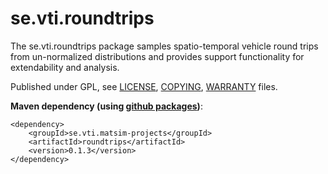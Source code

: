 # se.vti.roundtrips

The se.vti.roundtrips package samples spatio-temporal vehicle round trips from un-normalized distributions and provides support functionality for extendability and analysis. 

Published under GPL, see [LICENSE](LICENSE), [COPYING](COPYING), [WARRANTY](WARRANTY) files.

**Maven dependency (using [github packages](https://docs.github.com/en/packages))**:

	<dependency>
		<groupId>se.vti.matsim-projects</groupId>
		<artifactId>roundtrips</artifactId>
		<version>0.1.3</version>
	</dependency>

	